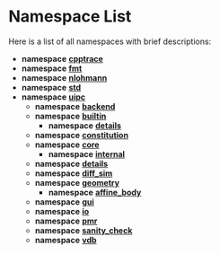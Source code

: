 
# Namespace List

Here is a list of all namespaces with brief descriptions:


* **namespace** [**cpptrace**](namespacecpptrace.md) 
* **namespace** [**fmt**](namespacefmt.md)     
* **namespace** [**nlohmann**](namespacenlohmann.md)     
* **namespace** [**std**](namespacestd.md) 
* **namespace** [**uipc**](namespaceuipc.md)     
    * **namespace** [**backend**](namespaceuipc_1_1backend.md)     
    * **namespace** [**builtin**](namespaceuipc_1_1builtin.md)     
        * **namespace** [**details**](namespaceuipc_1_1builtin_1_1details.md)     
    * **namespace** [**constitution**](namespaceuipc_1_1constitution.md)     
    * **namespace** [**core**](namespaceuipc_1_1core.md)     
        * **namespace** [**internal**](namespaceuipc_1_1core_1_1internal.md)     
    * **namespace** [**details**](namespaceuipc_1_1details.md)     
    * **namespace** [**diff\_sim**](namespaceuipc_1_1diff__sim.md)     
    * **namespace** [**geometry**](namespaceuipc_1_1geometry.md)     
        * **namespace** [**affine\_body**](namespaceuipc_1_1geometry_1_1affine__body.md)     
    * **namespace** [**gui**](namespaceuipc_1_1gui.md)     
    * **namespace** [**io**](namespaceuipc_1_1io.md)     
    * **namespace** [**pmr**](namespaceuipc_1_1pmr.md) 
    * **namespace** [**sanity\_check**](namespaceuipc_1_1sanity__check.md) 
    * **namespace** [**vdb**](namespaceuipc_1_1vdb.md)     

